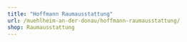 ```yaml
---
title: "Hoffmann Raumausstattung"
url: /muehlheim-an-der-donau/hoffmann-raumausstattung/
shop: Raumausstattung
---
```

